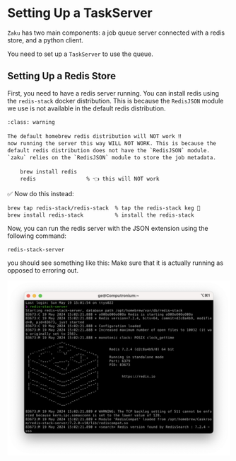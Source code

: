 # Setting Up a TaskServer

`Zaku` has two main components: a job queue server connected with a redis store, and a python client. 

You need to set up a `TaskServer` to use the queue. 

## Setting Up a Redis Store

First, you need to have a redis server running. You can install redis using the `redis-stack` docker distribution. This is because the `RedisJSON` module we use is not available in the default redis distribution. 

```{admonition} IMPORTANT: DON'T DO THIS ❌
:class: warning

The default homebrew redis distribution will NOT work ‼️
now running the server this way WILL NOT WORK. This is because the 
default redis distribution does not have the `RedisJSON` module. 
`zaku` relies on the `RedisJSON` module to store the job metadata.

    brew install redis 
    redis                % 👈 this will NOT work
```

✅ Now do this instead: 

```shell
brew tap redis-stack/redis-stack  % tap the redis-stack keg 🍺
brew install redis-stack          % install the redis-stack
```

Now, you can run the redis server with the JSON extension using the following command:

```shell
redis-stack-server
```

you should see something like this: Make sure that it is actually running as
opposed to erroring out.

<p align="center">
  <img src="../_static/redis-server-screenshot.png" width="600">
</p>


